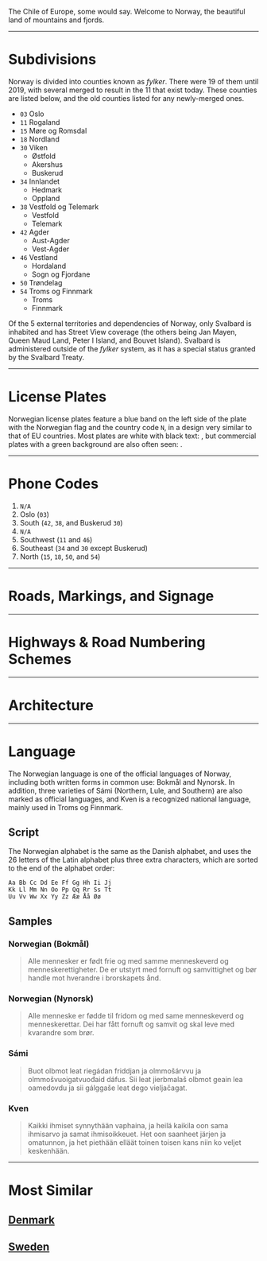 The Chile of Europe, some would say. Welcome to Norway, the beautiful land of mountains and fjords.

---

# Subdivisions

Norway is divided into counties known as _fylker_. There were 19 of them until 2019, with several merged to result in the 11 that exist today. These counties are listed below, and the old counties listed for any newly-merged ones.

- `03` Oslo
- `11` Rogaland
- `15` Møre og Romsdal
- `18` Nordland
- `30` Viken
  - Østfold
  - Akershus
  - Buskerud
- `34` Innlandet
  - Hedmark
  - Oppland
- `38` Vestfold og Telemark
  - Vestfold
  - Telemark
- `42` Agder
  - Aust-Agder
  - Vest-Agder
- `46` Vestland
  - Hordaland
  - Sogn og Fjordane
- `50` Trøndelag
- `54` Troms og Finnmark
  - Troms
  - Finnmark

<CountryMap code="NOR" scale="2000" />

Of the 5 external territories and dependencies of Norway, only Svalbard is inhabited and has Street View coverage (the others being Jan Mayen, Queen Maud Land, Peter I Island, and Bouvet Island). Svalbard is administered outside of the _fylker_ system, as it has a special status granted by the Svalbard Treaty.

---

# License Plates

Norwegian license plates feature a blue band on the left side of the plate with the Norwegian flag and the country code `N`, in a design very similar to that of EU countries. Most plates are white with black text: <LicensePlate style="eu" code="N" format="AB 1234"/>, but commercial plates with a green background are also often seen: <LicensePlate style="eu" code="N" format="AB 1234" bgColor="lightseagreen"/>.

---

# Phone Codes

1. `N/A`
2. Oslo (`03`)
3. South (`42`, `38`, and Buskerud `30`)
4. `N/A`
5. Southwest (`11` and `46`)
6. Southeast (`34` and `30` except Buskerud)
7. North (`15`, `18`, `50`, and `54`)

---

# Roads, Markings, and Signage

---

# Highways & Road Numbering Schemes

---

# Architecture

---

# Language

The Norwegian language is one of the official languages of Norway, including both written forms in common use: Bokmål and Nynorsk. In addition, three varieties of Sámi (Northern, Lule, and Southern) are also marked as official languages, and Kven is a recognized national language, mainly used in Troms og Finnmark.

## Script

The Norwegian alphabet is the same as the Danish alphabet, and uses the 26 letters of the Latin alphabet plus three extra characters, which are sorted to the end of the alphabet order:

```
Aa Bb Cc Dd Ee Ff Gg Hh Ii Jj
Kk Ll Mm Nn Oo Pp Qq Rr Ss Tt
Uu Vv Ww Xx Yy Zz Ææ Åå Øø
```

## Samples

### Norwegian (Bokmål)

> Alle mennesker er født frie og med samme menneskeverd og menneskerettigheter. De er utstyrt med fornuft og samvittighet og bør handle mot hverandre i brorskapets ånd.

### Norwegian (Nynorsk)

> Alle menneske er fødde til fridom og med same menneskeverd og menneskerettar. Dei har fått fornuft og samvit og skal leve med kvarandre som brør.

### Sámi

> Buot olbmot leat riegádan friddjan ja olmmošárvvu ja olmmošvuoigatvuođaid dáfus. Sii leat jierbmalaš olbmot geain lea oamedovdu ja sii gálggaše leat dego vieljačagat.

### Kven

> Kaikki ihmiset synnythään vaphaina, ja heilä kaikila oon sama ihmisarvo ja samat ihmisoikkeuet. Het oon saanheet järjen ja omatunnon, ja het piethään elläät toinen toisen kans niin ko veljet keskenhään.

---

# Most Similar

## [Denmark](/countries/DNK)

## [Sweden](/countries/SWE)
